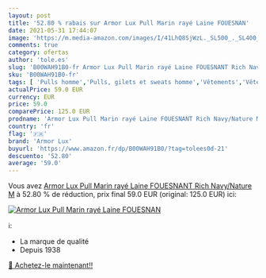 ```yaml
---
layout: post
title: '52.80 % rabais sur Armor Lux Pull Marin rayé Laine FOUESNAN'
date: 2021-05-31 17:44:07
image: 'https://m.media-amazon.com/images/I/41LhQ8SjWzL._SL500_._SL400_.jpg'
comments: true
category: ofertas
author: 'tole.es'
slug: 'B00WAH91B0-fr Armor Lux Pull Marin rayé Laine FOUESNANT Rich Navy/Nature M'
sku: 'B00WAH91B0-fr'
tags: [ 'Pulls homme','Pulls, gilets et sweats homme','Vêtements','Vêtements homme','armor lux', ]
actualPrice: 59.0 EUR
currency: EUR
price: 59.0
comparePrice: 125.0 EUR
prodname: 'Armor Lux Pull Marin rayé Laine FOUESNANT Rich Navy/Nature M'
country: 'fr'
flag: '🇫🇷'
brand: 'Armor Lux'
buyurl: 'https://www.amazon.fr/dp/B00WAH91B0/?tag=tolees0d-21'
descuento: '52.80'
average: '59.0'
---
```


Vous avez [Armor Lux Pull Marin rayé Laine FOUESNANT Rich Navy/Nature M](https://www.amazon.fr/dp/B00WAH91B0/?tag=tolees0d-21)  à  52.80 % de réduction, prix final  59.0 EUR (original: 125.0 EUR) ici:

[![Armor Lux Pull Marin rayé Laine FOUESNAN](https://m.media-amazon.com/images/I/41LhQ8SjWzL._SL500_._SL400_.jpg)](https://www.amazon.fr/dp/B00WAH91B0/?tag=tolees0d-21)

ℹ️:

- La marque de qualité
- Depuis 1938

[🛒 Achetez-le maintenant!!](https://www.amazon.fr/dp/B00WAH91B0/?tag=tolees0d-21)
